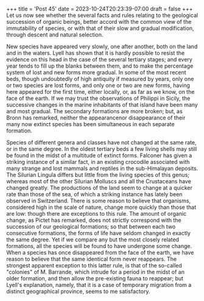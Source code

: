 +++
title = 'Post 45'
date = 2023-10-24T20:23:39-07:00
draft = false
+++
Let us now see whether the several facts and rules relating to the geological succession of organic beings, better accord with the common view of the immutability of species, or with that of their slow and gradual modification, through descent and natural selection.

New species have appeared very slowly, one after another, both on the land and in the waters. Lyell has shown that it is hardly possible to resist the evidence on this head in the case of the several tertiary stages; and every year tends to fill up the blanks between them, and to make the percentage system of lost and new forms more gradual. In some of the most recent beds, though undoubtedly of high antiquity if measured by years, only one or two species are lost forms, and only one or two are new forms, having here appeared for the first time, either locally, or, as far as we know, on the face of the earth. If we may trust the observations of Philippi in Sicily, the successive changes in the marine inhabitants of that island have been many and most gradual. The secondary formations are more broken; but, as Bronn has remarked, neither the appearancenor disappearance of their many now extinct species has been simultaneous in each separate formation.

Species of different genera and classes have not changed at the same rate, or in the same degree. In the oldest tertiary beds a few living shells may still be found in the midst of a multitude of extinct forms. Falconer has given a striking instance of a similar fact, in an existing crocodile associated with many strange and lost mammals and reptiles in the sub-Himalayan deposits. The Silurian Lingula differs but little from the living species of this genus; whereas most of the other Silurian Molluscs and all the Crustaceans have changed greatly. The productions of the land seem to change at a quicker rate than those of the sea, of which a striking instance has lately been observed in Switzerland. There is some reason to believe that organisms, considered high in the scale of nature, change more quickly than those that are low: though there are exceptions to this rule. The amount of organic change, as Pictet has remarked, does not strictly correspond with the succession of our geological formations; so that between each two consecutive formations, the forms of life have seldom changed in exactly the same degree. Yet if we compare any but the most closely related formations, all the species will be found to have undergone some change. When a species has once disappeared from the face of the earth, we have reason to believe that the same identical form never reappears. The strongest apparent exception to this latter rule, is that of the so-called "colonies" of M. Barrande, which intrude for a period in the midst of an older formation, and then allow the pre-existing fauna to reappear; but Lyell's explanation, namely, that it is a case of temporary migration from a distinct geographical province, seems to me satisfactory.
